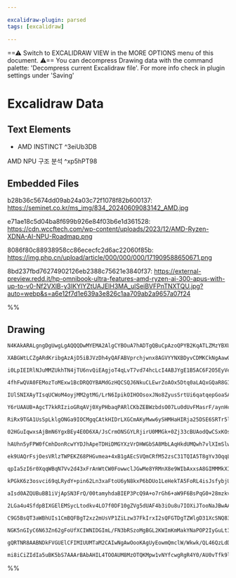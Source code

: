 ```yaml
---

excalidraw-plugin: parsed
tags: [excalidraw]

---
```

==⚠  Switch to EXCALIDRAW VIEW in the MORE OPTIONS menu of this document. ⚠== You can decompress Drawing data with the command palette: 'Decompress current Excalidraw file'. For more info check in plugin settings under 'Saving'


# Excalidraw Data
## Text Elements
- AMD INSTINCT ^3eiUb3DB

AMD NPU 구조 분석 ^xp5hPT98

## Embedded Files
b28b36c5674dd09ab24a03c72f1078f82b600137: https://seminet.co.kr/ms_img/834_20240609083142_AMD.jpg

e71ae18c5d04ba8f699b926e84f03b6e1d361528: https://cdn.wccftech.com/wp-content/uploads/2023/12/AMD-Ryzen-XDNA-AI-NPU-Roadmap.png

8086f80c88938958cc86ececfc2d6ac22060f85b: https://img.php.cn/upload/article/000/000/000/171909588650671.png

8bd237fbd76274902126eb2388c75621e3840f37: https://external-preview.redd.it/hp-omnibook-ultra-features-amd-ryzen-ai-300-apus-with-up-to-v0-Nf2VXlB-y3IKYlYZtUAJElH3MA_ulSeiBVFPnTNXTQU.jpg?auto=webp&s=a6e12f7d1e639a3e826c1aa709ab2a9657a07f24

%%
## Drawing
```compressed-json
N4KAkARALgngDgUwgLgAQQQDwMYEMA2AlgCYBOuA7hADTgQBuCpAzoQPYB2KqATLZMzYBXUtiRoIACyhQ4zZAHoFAc0JRJQgEYA6bGwC2CgF7N6hbEcK4OCtptbErHALRY8RMpWdx8Q1TdIEfARcZgRmBShcZQUebQBWbQAGGjoghH0EDihmbgBtcDBQMBLoeHF0KCwoVJLIRhZ2LjQADiT+UobWTgA5TjFuHniANgBmFtGAThaAdg7IQg5iLG4I

XABGWtLCZgARdKribgAzAjD5iBJVzDh4yQAFABVprchjwnx8AGVYYNXBDyvCDMKCkNgAawQAHUSOpBhcQWDIT8YH8JACrhcwX5JBxwrk0OsLmw4LhsGoYNx1kl2oVINZlGjULS6hBMNxnDweKNtDMkqNqZMpgL1tMLpS0JyWpNefEpklhkMEaCIQgAMJsfBsUirADE6wQBoNQM0ZPBymxSw1Wp1ElB1mYpMC2SBFFhkm48R4ABZknyaTNRj6eOsW

i0LpIEIRlNJuMMZUkhTN4jTU6nvQiEAgjoT4qLvT7vd74hcLcI4ABJYgE1B5AC6F2O5EyVe4HCEnyxwiWeOYNfbnbpEE03eIAFFgplsjX6xchHBiLhDlSZjxZtNhkW86MLkQOOC2x38Lu2NhITnUKd8Och8dOFAvoQjBV4okeMm05/+Rnb/eAGK4PoHwSqgJZDlUmA1BIACCACyuyoD09wAKqoIANrWAA4TqCACG9gC4g0C5AUI81SrHBCFIahmE

4fhFwQVA0FEMozToMExw1BcDRQOYBAMdGzHQCSQJ6NkuCLEwrZoAOx5Dtq0aLAQxGQaR8GISh6FYXhQK4EIUBsAASuET4VKCQgILuYkABJRjGUGoOs2hDIUAC+HTFKUsCIKsdFAl0TRUpMRJDr5vT9BULTrHyBYzIqFyLMs7ISLgPBAjs+zBMuaBXjerJXBIoxRshmijLsABCQLvJ8KJMsCmqYkOiKqjCxBwmgfD1SqyK/BUNWAl2OK9jWgWsiSZ

IUlSNIXAyTIsqUCWoM4oyjMM2gtMG/LrN6IpikOIHOOsoxJNo8ZyusSrtUi6qatqepGoaSAXKaZ5lkIVpXbalTkBwjq4M67FDm6zUemgi2JOsYxjF6cqTAqZ2spG0axmg3ozNokybi0m3Jpm2b+dSwybvEkxgayz2VtW+QNrezYIBJqBSX1Pb4oeg6siOL3jpOWQ5BTc4LkuOOEquYY8JMkxrhFQ2lHuB6SUeJ5ngLl5nGZv7ZI+z7cOM2ijDMoZ

Y6rUAAUB+AgcT7kkRIzioGRqAVj0XyPHbaqPARlCKbZEBWzbdsO07Lu0dUvFMasrF/aynHcfgQf8bpcBCfeol4qQtP0zJpByRwCkW+gXsqT7js9M7Wk6fphka2gJkq6ye4IFZCO2fZjklC5hRuZAHndYQ+jRPdQVMN0zHrEPHH900fQcAMhLxkGxbejFQ5xSsiWjClewHIrWVV9sF4QDA0F/hW+C7N6Y7lR83xdaskhkhogRAg1kJNS1dnKhdVXd

RiRx9TGA1UsSpLklgONGa9IOCMgqCAtkHIDrLXGCmAKyMww6ySHMHaHIRja25DSE6SRTr5lfqqa010JC6i/CaM0z1Xo2i8p9b6v1XTum4MmFG3oh6iy2iGYYEZrKI1QAWOIYYJiKlWt6aUIwfysjCIraKyZwxDlJlWGclNWRNkAjTC8qdWSWmIL/WWLNShsyWBODIXMlG80XBlOyQsJiphTPPauiwZZ0zlkOLUCsLyb2VEuIQNYICICWIsZQZ9gi

02HGuIqwxsAjBmN6YgxBEy4E0D6XA/JsCrmONSGYLRjirU0MMGk+0Zj33cBUAodQwCSxKOsOkdZnKuXAuUVYXce4+VHpwKkIYR6NBChPCoQw1wiwxlwheSwl7oFwN6VeaUECWM8QvHeMBJj0CEOwHoyVGzn3flfG+Ihe6SI6tCRhhICGdVRB/WqX8hzYh/kzY5MkAFjUJBNIcU0IEXDmpySYKMhGjDlPGUW/zxTcExgkU6QxJhFgLLMNq+yLpEPe

hAUhn5yFPW0fCmhDonRcwYYDJhApeTDHiDMGYXzVrDHWGbSA8MbLAqHkdUMQwh7vlXImSlwIswXh9MmYZJNsRkzMVTNRKcXFaNHLo5x+jICGI5iY6cPMhzzgsYrCKa4bGnXjMMORDj9zM2ktXU854TjKy8VAHxqx/GODAcE9RqwEC61wIaFoUT4nelNNk/5mgxbDAQBjY4/I8mGmIEtCla5ikEFKXSCp8wKk1Lqa3BpnkJDNOUHszobTmIYy6QPc

ek9UAQrFsjOesVRlzTWPEKZ68PHGvmea+4xB1gAEcSVQmCRfM52zsC31TQIA5T8gYv3OqqLZ6ILkEWEDcvsf97mjSAU8yBrzuCQI+SLb5S1flLVFmjUWbKQJE19PjQlEKwxHsmCcy61CSFkIehQtFb0MVfSxS6C4ANn6BhRoS6UQYUFzz1tw+umsYnaALKIkYYNNU8HJdjTlPAFQ7nkXyxR8qVHU2FZKiA2jxWaIMaOYxU5uZoFnAqvmliVVIJpJ

qpIa5zI6r0XqqWBqN7Vv2d43xFrAnWtCW0FowwclJGwMe8YRMnX8e9WIbAxxsA8GIMMMkXIFRJByfETQYamRlLqJUmNdRanN3qayDuTTu4ptad0jNkDgocBzRUMFUxiUHRhdsEtqxcDDArelRj14t4LB3gALQABpjm8xWAAanpCyrbh3oGvp23Z99e1HIHbCodl8R29SueO3EtyEulBGoAkC1J51gOmu8jkItDrchidymJAokhyiBYSHWoMQzejF

kPGkK6z3osvci69qLRydY+pin62Ln3xaFtoU6yN8kxP6bDUo1LeHekTA5FoRL4isJsfybjUHuATCDDy0oCjyYEeUaUVRLYNEitKBhzLWGpU4c5nK475j+YXlIzYolWSkgSKlo43V8tDWZSY6UEELHzVZEtUEjZISd4tE0MQcrxw4fRXfM1yj6qEBJPGE67lIYEDjEW8cHWKmI3lI09UrTcaSht0uDvIwJLlANsIDVoE+m7QkWK5KbkMpt2as3CGR

aIsd0AZQUBuBB1iVjApSN3FrQ/00tamyhdaBIEP3PcQ9A+o7rGh6+aW9F6BsPqG0+28mzkvoE/rFi6fb4SDtOdVC338MuTrucNB5s67LPN5eWRDT3BXnb+yM+KTmikMx0Tdy7AgOWelOkKImB0s1+TQPt+o6bLNUgivjAsG1YprzcxeSuD17uyvwxKujkBFUvZXKqgUXpiW1dcb92j/33PZXNkpCQrsiLZwgOVe86s+mQLvNkI2wFPQB0gtHEOCA

2LGa4u4SfdpBIXGElEMSycLtodkv4LO7f0DF10gZVg5dUAF4b3iOu8u7IOXiJTooNaJBwAAOLehKmOR/Qgvgs8aWzpSHP5qhkOnVVR35A3SHm+0gBAhg242SBgyFC9CHnxn2ml2fi1Tmx4Vslm1AXAUXQ6zvRIVum1yHEel1z6zwINzoWGxN0qjNx6jqkS0fni3sx7TfhoIdzS36ky0qQgBy0eQ90gUOwFWQyFQ3zL0uEc0ShaDHXZkwwj3ZUVjD

C9G5BsQT3aWBhUIs1CmBQFBgT2xz2mUsVP1ZiLzw37FkIrxI2sQFGTDgTZWlgD31XcSNQ83Hw9k73dlWF7zViMkGEH3/EAlHzQDZTogXxYmnzDjTVIDnx4kYhjiXyHBX0TnEhEOJHTm33wHcI70mhLkP28IrlIFMmo1rnQKpGv2cnAGUTWDgDgB+H5m4DcmgEjEyBDn/Q6AYEIAQAoBKhvVIP10RWOH6IGK2AgGwBEF+grCqH0B+DhTIMRQINTWG

NGK5nGIyC6N63Zn62gFoUfXCIWNIDGImL/FN3bRSzoMgBGL2KWImKmMakYNaPOP2IyGuLt3OVS1KHuMuIyD0nS3FUll2IeP0AAHk3c8tPczjFjshlj9A/w/DjZTY7jwSoBIToSvDj8YN4SLiISJj3YQiIBQ4hj3jMTHiohIjoI9i2AKBIxcBkjCg/iPj9AxwlhSSwQKSQgd4fpmT8SETISmTyTHhv90BtEhjmBsAwRPhfNgURdVtCU+QfRyVxh9t

gQRTNR8AABNDkFVGUElCFIMIUUMTaM2CAIwNgAwOooKAgUyEowmQmclW/Wkwk/QL46QzLdDUcIYi0EgfvHw1o904gH4BAOOQI709OYgWCNgZYBkxJYIKtZwmkn0/ranEqTUHeUgZQU0AAChDDmF4AimoGzKzMOniAAEogQDJlAOwfpVgUz0ysFcyazeB49mQEhizbSCSHwDkgSuJOBTD9EIAzsEADJRl04rU0BqcshIzFZDC3iiAAyT98jPMIBM4

mi8iCiZIdIa5uBK5bS7AAArBAbAHIL4TOOAUM8MzOTQKMpw1vNYfcwgRgR4Y0/AU0vTfk9lYIG89pZfHxXSfQPkxNUvZvaM1vSAfAUIeiG8u8h83VMosAFuN4D4cIOopyEAJyIAA
```
%%